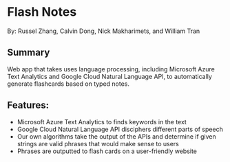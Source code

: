 # Flash Notes

By: Russel Zhang, Calvin Dong, Nick Makharimets, and William Tran

Summary
-----------
Web app that takes uses language processing, including Microsoft Azure Text Analytics and Google Cloud Natural Language API, to automatically generate flashcards based on typed notes.

Features:
-----------
- Microsoft Azure Text Analytics to finds keywords in the text
- Google Cloud Natural Language API disciphers different parts of speech 
- Our own algorithms take the output of the APIs and determine if given strings are valid phrases that would make sense to users
- Phrases are outputted to flash cards on a user-friendly website
